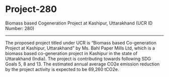 # Project-280
Biomass based Cogeneration Project at Kashipur, Uttarakhand (UCR ID Number: 280)
_____________
The proposed project titled under UCR is “Biomass based Co-generation Project at Kashipur, Uttarakhand” by Ms. Bahl Paper Mills Ltd, which is a biomass based co-generation project in Kashipur in the state of Uttarakhand (India). The project is contributing towards following SDG Goals 5, 8 and 13. The estimated annual average CO2e emission reduction by the project activity is expected to be 69,260 tCO2e.
